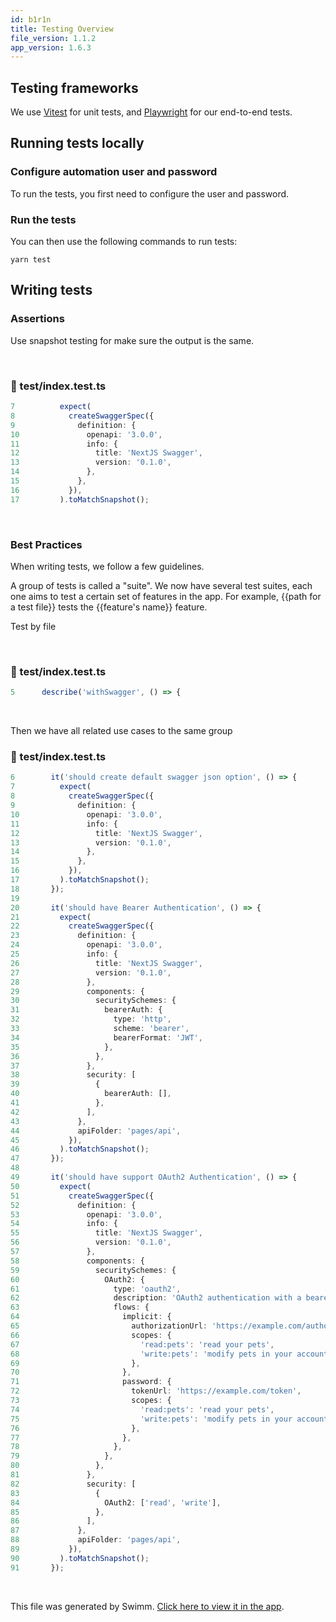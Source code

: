 ```yaml
---
id: b1r1n
title: Testing Overview
file_version: 1.1.2
app_version: 1.6.3
---
```


## Testing frameworks

We use [Vitest](https://vitest.dev/) for unit tests, and [Playwright](https://playwright.dev/) for our end-to-end tests.

## Running tests locally

### Configure automation user and password

To run the tests, you first need to configure the user and password.

### Run the tests

You can then use the following commands to run tests:

`yarn test`

## Writing tests

### Assertions

Use snapshot testing for make sure the output is the same.

<br/>


<!-- NOTE-swimm-snippet: the lines below link your snippet to Swimm -->
### 📄 test/index.test.ts
```typescript
7          expect(
8            createSwaggerSpec({
9              definition: {
10               openapi: '3.0.0',
11               info: {
12                 title: 'NextJS Swagger',
13                 version: '0.1.0',
14               },
15             },
16           }),
17         ).toMatchSnapshot();
```

<br/>

### Best Practices

When writing tests, we follow a few guidelines.

A group of tests is called a "suite". We now have several test suites, each one aims to test a certain set of features in the app. For example, {{path for a test file}} tests the {{feature's name}} feature.

Test by file

<br/>


<!-- NOTE-swimm-snippet: the lines below link your snippet to Swimm -->
### 📄 test/index.test.ts
```typescript
5      describe('withSwagger', () => {
```

<br/>

Then we have all related use cases to the same group
<!-- NOTE-swimm-snippet: the lines below link your snippet to Swimm -->
### 📄 test/index.test.ts
```typescript
6        it('should create default swagger json option', () => {
7          expect(
8            createSwaggerSpec({
9              definition: {
10               openapi: '3.0.0',
11               info: {
12                 title: 'NextJS Swagger',
13                 version: '0.1.0',
14               },
15             },
16           }),
17         ).toMatchSnapshot();
18       });
19     
20       it('should have Bearer Authentication', () => {
21         expect(
22           createSwaggerSpec({
23             definition: {
24               openapi: '3.0.0',
25               info: {
26                 title: 'NextJS Swagger',
27                 version: '0.1.0',
28               },
29               components: {
30                 securitySchemes: {
31                   bearerAuth: {
32                     type: 'http',
33                     scheme: 'bearer',
34                     bearerFormat: 'JWT',
35                   },
36                 },
37               },
38               security: [
39                 {
40                   bearerAuth: [],
41                 },
42               ],
43             },
44             apiFolder: 'pages/api',
45           }),
46         ).toMatchSnapshot();
47       });
48     
49       it('should have support OAuth2 Authentication', () => {
50         expect(
51           createSwaggerSpec({
52             definition: {
53               openapi: '3.0.0',
54               info: {
55                 title: 'NextJS Swagger',
56                 version: '0.1.0',
57               },
58               components: {
59                 securitySchemes: {
60                   OAuth2: {
61                     type: 'oauth2',
62                     description: 'OAuth2 authentication with a bearer token.',
63                     flows: {
64                       implicit: {
65                         authorizationUrl: 'https://example.com/authorize',
66                         scopes: {
67                           'read:pets': 'read your pets',
68                           'write:pets': 'modify pets in your account',
69                         },
70                       },
71                       password: {
72                         tokenUrl: 'https://example.com/token',
73                         scopes: {
74                           'read:pets': 'read your pets',
75                           'write:pets': 'modify pets in your account',
76                         },
77                       },
78                     },
79                   },
80                 },
81               },
82               security: [
83                 {
84                   OAuth2: ['read', 'write'],
85                 },
86               ],
87             },
88             apiFolder: 'pages/api',
89           }),
90         ).toMatchSnapshot();
91       });
```

<br/>

This file was generated by Swimm. [Click here to view it in the app](https://app.swimm.io/repos/Z2l0aHViJTNBJTNBbmV4dC1zd2FnZ2VyLWRvYyUzQSUzQWplbGx5ZG4=/docs/b1r1n).
